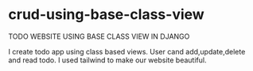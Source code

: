 # crud-using-base-class-view
TODO WEBSITE USING BASE CLASS VIEW IN DJANGO

I create todo app using class based views. User cand add,update,delete and read todo. I used tailwind to make our website beautiful.

